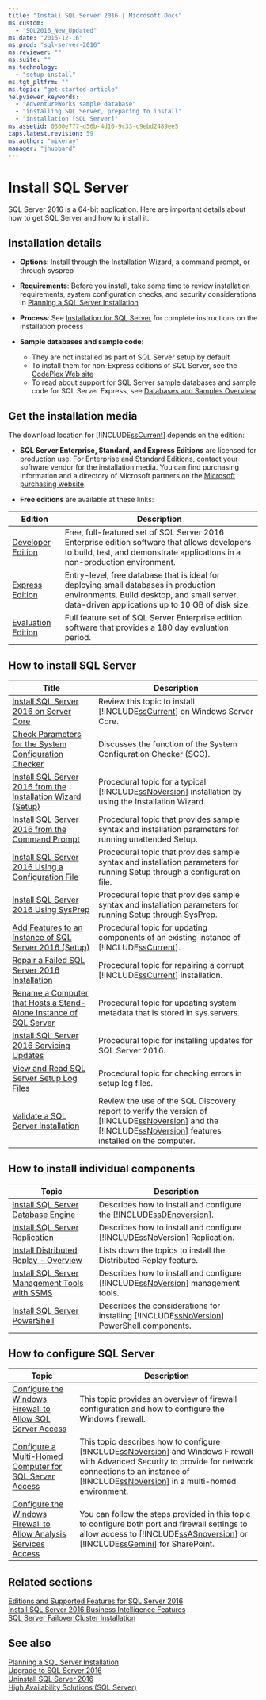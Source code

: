 ```yaml
---
title: "Install SQL Server 2016 | Microsoft Docs"
ms.custom: 
  - "SQL2016_New_Updated"
ms.date: "2016-12-16"
ms.prod: "sql-server-2016"
ms.reviewer: ""
ms.suite: ""
ms.technology: 
  - "setup-install"
ms.tgt_pltfrm: ""
ms.topic: "get-started-article"
helpviewer_keywords: 
  - "AdventureWorks sample database"
  - "installing SQL Server, preparing to install"
  - "installation [SQL Server]"
ms.assetid: 0300e777-d56b-4d10-9c33-c9ebd2489ee5
caps.latest.revision: 59
ms.author: "mikeray"
manager: "jhubbard"
---
```

# Install SQL Server
  SQL Server 2016 is a 64-bit application. Here are important details about how to get SQL Server and how to install it.

## Installation details
  
*  **Options**: Install through the Installation Wizard, a command prompt, or through sysprep
 
*  **Requirements**: Before you install, take some time to review installation requirements, system configuration checks, and security considerations in [Planning a SQL Server Installation](../../../sql-server/install/planning-a-sql-server-installation.md) 

* **Process**: See [Installation for SQL Server](../../../database-engine/install/windows/installation-for-sql-server-2016.md) for complete instructions on the installation process

* **Sample databases and sample code**: 
    * They are not installed as part of SQL Server setup by default 
    * To install them for non-Express editions of SQL Server, see the [CodePlex Web site](http://go.microsoft.com/fwlink/?LinkId=87843)
    * To read about support for SQL Server sample databases and sample code for SQL Server Express, see [Databases and Samples Overview](http://go.microsoft.com/fwlink/?LinkId=110391)
    

## Get the installation media

The download location for [!INCLUDE[ssCurrent](../../../advanced-analytics/r-services/includes/sscurrent-md.md)] depends on the edition:

- **SQL Server Enterprise, Standard, and Express Editions** are licensed for production use. For Enterprise and Standard Editions, contact your software vendor for the installation media. You can find purchasing information and a directory of Microsoft partners on the [Microsoft purchasing website](https://www.microsoft.com/en-us/server-cloud/products/sql-server/overview.aspx). 

- **Free editions** are available at these links:

| Edition | Description
|---------|--------
|[Developer Edition](http://myprodscussu1.app.vssubscriptions.visualstudio.com/Downloads?q=SQL%20Server%20Developer) | Free, full-featured set of SQL Server 2016 Enterprise edition software that allows developers to build, test, and demonstrate applications in a non-production environment. 
|[Express Edition](https://www.microsoft.com/sql-server/sql-server-editions-express)|  Entry-level, free database that is ideal for deploying small databases in production environments. Build desktop, and small server, data-driven applications up to 10 GB of disk size. 
| [Evaluation Edition](http://technet.microsoft.com/evalcenter/mt130694) | Full feature set of SQL Server Enterprise edition software that provides a 180 day evaluation period.
   
 
  

## How to install SQL Server
 
|Title|Description|  
|-----------|-----------------|  
|[Install SQL Server 2016 on Server Core](../../../database-engine/install/windows/install-sql-server-on-server-core.md)|Review this topic to install [!INCLUDE[ssCurrent](../../../advanced-analytics/r-services/includes/sscurrent-md.md)] on Windows Server Core.|  
|[Check Parameters for the System Configuration Checker](../../../database-engine/install/windows/check-parameters-for-the-system-configuration-checker.md)|Discusses the function of the System Configuration Checker (SCC).|  
|[Install SQL Server 2016 from the Installation Wizard &#40;Setup&#41;](../../../database-engine/install/windows/install-sql-server-from-the-installation-wizard-setup.md)|Procedural topic for a typical [!INCLUDE[ssNoVersion](../../../advanced-analytics/r-services/includes/ssnoversion-md.md)] installation by using the Installation Wizard.|  
|[Install SQL Server 2016 from the Command Prompt](../../../database-engine/install/windows/install-sql-server-2016-from-the-command-prompt.md)|Procedural topic that provides sample syntax and installation parameters for running unattended Setup.|  
|[Install SQL Server 2016 Using a Configuration File](../../../database-engine/install/windows/install-sql-server-2016-using-a-configuration-file.md)|Procedural topic that provides sample syntax and installation parameters for running Setup through a configuration file.|  
|[Install SQL Server 2016 Using SysPrep](../../../database-engine/install/windows/install-sql-server-using-sysprep.md)|Procedural topic that provides sample syntax and installation parameters for running Setup through SysPrep.|  
|[Add Features to an Instance of SQL Server 2016 &#40;Setup&#41;](../../../database-engine/install/windows/add-features-to-an-instance-of-sql-server-2016-setup.md)|Procedural topic for updating components of an existing instance of [!INCLUDE[ssCurrent](../../../advanced-analytics/r-services/includes/sscurrent-md.md)].|  
|[Repair a Failed SQL Server 2016 Installation](../../../database-engine/install/windows/repair-a-failed-sql-server-installation.md)|Procedural topic for repairing a corrupt [!INCLUDE[ssCurrent](../../../advanced-analytics/r-services/includes/sscurrent-md.md)] installation.|  
|[Rename a Computer that Hosts a Stand-Alone Instance of SQL Server](../../../database-engine/install/windows/rename-a-computer-that-hosts-a-stand-alone-instance-of-sql-server.md)|Procedural topic for updating system metadata that is stored in sys.servers.|  
|[Install SQL Server 2016 Servicing Updates](../../../database-engine/install/windows/install-sql-server-servicing-updates.md)|Procedural topic for installing updates for SQL Server 2016.|  
|[View and Read SQL Server Setup Log Files](../../../database-engine/install/windows/view-and-read-sql-server-setup-log-files.md)|Procedural topic for checking errors in setup log files.|  
|[Validate a SQL Server Installation](../../../database-engine/install/windows/validate-a-sql-server-installation.md)|Review the use of the SQL Discovery report to verify the version of [!INCLUDE[ssNoVersion](../../../advanced-analytics/r-services/includes/ssnoversion-md.md)] and the [!INCLUDE[ssNoVersion](../../../advanced-analytics/r-services/includes/ssnoversion-md.md)] features installed on the computer.|  
  
  
## How to install individual components  
  
|Topic|Description|  
|-----------|-----------------|  
|[Install SQL Server Database Engine](../../../database-engine/install/windows/install-sql-server-database-engine.md)|Describes how to install and configure the [!INCLUDE[ssDEnoversion](../../../analysis-services/instances/install/windows/includes/ssdenoversion-md.md)].|  
|[Install SQL Server Replication](../../../database-engine/install/windows/install-sql-server-replication.md)|Describes how to install and configure [!INCLUDE[ssNoVersion](../../../advanced-analytics/r-services/includes/ssnoversion-md.md)] Replication.|  
|[Install Distributed Replay - Overview](../../../tools/distributed-replay/install-distributed-replay-overview.md)|Lists down the topics to install the Distributed Replay feature.|  
|[Install SQL Server Management Tools with SSMS](http://msdn.microsoft.com/en-US/library/bb500441(SQL.130).aspx)|Describes how to install and configure [!INCLUDE[ssNoVersion](../../../advanced-analytics/r-services/includes/ssnoversion-md.md)] management tools.|  
|[Install SQL Server PowerShell](../../../database-engine/install/windows/install-sql-server-powershell.md)|Describes the considerations for installing [!INCLUDE[ssNoVersion](../../../advanced-analytics/r-services/includes/ssnoversion-md.md)] PowerShell components.|  
  

## How to configure SQL Server  
  
|Topic|Description|  
|-----------|-----------------|  
|[Configure the Windows Firewall to Allow SQL Server Access](../../../sql-server/install/configure-the-windows-firewall-to-allow-sql-server-access.md)|This topic provides an overview of firewall configuration and how to configure the Windows firewall.|  
|[Configure a Multi-Homed Computer for SQL Server Access](../../../sql-server/install/configure-a-multi-homed-computer-for-sql-server-access.md)|This topic describes how to configure [!INCLUDE[ssNoVersion](../../../advanced-analytics/r-services/includes/ssnoversion-md.md)] and Windows Firewall with Advanced Security to provide for network connections to an instance of [!INCLUDE[ssNoVersion](../../../advanced-analytics/r-services/includes/ssnoversion-md.md)] in a multi-homed environment.|  
|[Configure the Windows Firewall to Allow Analysis Services Access](../../../analysis-services/instances/configure-the-windows-firewall-to-allow-analysis-services-access.md)|You can follow the steps provided in this topic to configure both port and firewall settings to allow access to [!INCLUDE[ssASnoversion](../../../analysis-services/includes/ssasnoversion-md.md)] or [!INCLUDE[ssGemini](../../../analysis-services/includes/ssgemini-md.md)] for SharePoint.|  
  
## Related sections  
[Editions and Supported Features for SQL Server 2016](../../../sql-server/editions-and-supported-features-for-sql-server-2016.md)  
[Install SQL Server 2016 Business Intelligence Features](../../../sql-server/install/install-sql-server-business-intelligence-features.md)  
  [SQL Server Failover Cluster Installation](../../../sql-server/failover-clusters/install/sql-server-failover-cluster-installation.md)  
 
  
## See also  

[Planning a SQL Server Installation](../../../sql-server/install/planning-a-sql-server-installation.md)   
 [Upgrade to SQL Server 2016](../../../database-engine/install/windows/upgrade-sql-server.md)   
 [Uninstall SQL Server 2016](../../../sql-server/install/uninstall-sql-server.md)   
 [High Availability Solutions &#40;SQL Server&#41;](../../../sql-server/failover-clusters/high-availability-solutions-sql-server.md)  
  
  